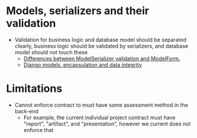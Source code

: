 # Models, serializers and their validation

- Validation for business logic and database model should be separated clearly, business logic should be validated by serializers, and database model should not touch these
  - [Differences between ModelSerializer validation and ModelForm.](https://www.django-rest-framework.org/community/3.0-announcement/#differences-between-modelserializer-validation-and-modelform)
  - [Django models, encapsulation and data integrity](https://www.dabapps.com/blog/django-models-and-encapsulation/)

# Limitations

- Cannot enforce contract to must have some assessment method in the back-end
  - For example, the current individual project contract must have "report", "artifact", and "presentation", however we current does not enforce that